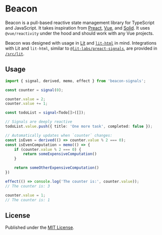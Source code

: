 # Beacon

Beacon is a pull-based reactive state management library for TypeScript and JavaScript. It takes inspiration from [Preact](https://preactjs.com/guide/v10/signals/), [Vue](https://vuejs.org/guide/extras/reactivity-in-depth.html), and [Solid](https://www.solidjs.com/guides/reactivity). It uses `@vue/reactivity` under the hood and should work with any Vue projects.

Beacon was designed with usage in [Lit](https://lit.dev/) and [`lit-html`](https://github.com/lit/lit/tree/main/packages/lit-html) in mind. Integrations with Lit and `lit-html`, similar to [`@lit-labs/preact-signals`](https://github.com/lit/lit/tree/main/packages/labs/preact-signals), are provided in [`/src/lit`](src/lit).

## Usage

```typescript
import { signal, derived, memo, effect } from 'beacon-signals';

const counter = signal(0);

counter.value = 2;
counter.value += 1;

const todoList = signal<Todo[]>([]);

// Signals are deeply reactive
todoList.value.push({ title: 'One more task', completed: false });

// Automatically updates when `counter` changes:
const isEven = derived(() => counter.value % 2 === 0);
const isEvenComputation = memo(() => {
    if (counter.value % 2 === 0) {
        return someExpensiveComputation()
    }

    return someOtherExpensiveComputation()
})

effect(() => console.log('The counter is:', counter.value));
// The counter is: 3

counter.value = 1;
// The counter is: 1
```

## License

Published under the [MIT License](./LICENSE).
